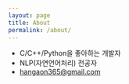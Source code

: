 ```yaml
---
layout: page
title: About
permalink: /about/
---
```


* C/C++/Python을 좋아하는 개발자
* NLP(자연언어처리) 전공자
* [hangaon365@gmail.com](mailto:hangaon365@gmail.com)
